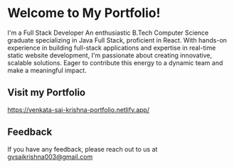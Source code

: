 # Welcome to My Portfolio!

I'm a Full Stack Developer
An enthusiastic B.Tech Computer Science graduate specializing in Java Full Stack, proficient in React. With hands-on experience in building full-stack applications and expertise in real-time static website development, I'm passionate about creating innovative, scalable solutions. Eager to contribute this energy to a dynamic team and make a meaningful impact.

## Visit my Portfolio

https://venkata-sai-krishna-portfolio.netlify.app/


## Feedback

If you have any feedback, please reach out to us at gvsaikrishna003@gmail.com